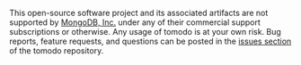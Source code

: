 This open-source software project and its associated artifacts are not supported by
[MongoDB, Inc.](https://www.mongodb.com/) under any of their commercial
support subscriptions or otherwise.  Any usage of tomodo is at your own risk.
Bug reports, feature requests, and questions can be posted in the
[issues section](https://github.com/yuviherziger/tomodo/issues) of the tomodo repository.

